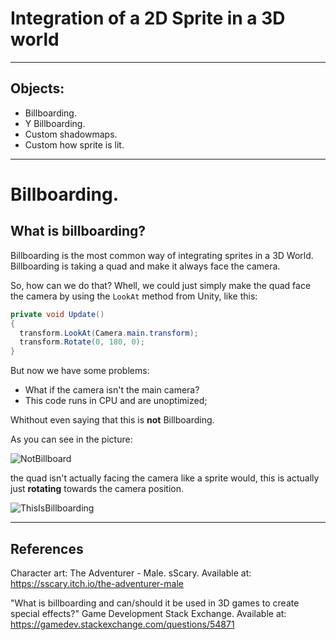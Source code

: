 # Integration of a 2D Sprite in a 3D world
---
## Objects:
- Billboarding.
- Y Billboarding.
- Custom shadowmaps.
- Custom how sprite is lit.
---
# Billboarding.
## What is billboarding?
Billboarding is the most common way of integrating sprites in a 3D World. Billboarding is taking a quad and make it always face the camera.

So, how can we do that? Whell, we could just simply make the quad face the camera by using the `LookAt` method from Unity, like this:

```csharp
private void Update()
{
  transform.LookAt(Camera.main.transform);
  transform.Rotate(0, 180, 0);
}
```
But now we have some problems:
- What if the camera isn't the main camera?
- This code runs in CPU and are unoptimized;

Whithout even saying that this is **not** Billboarding.

As you can see in the picture:

![NotBillboard](Images/notbillboard.png)

the quad isn't actually facing the camera like a sprite would, this is actually just **rotating** towards the camera position.

![ThisIsBillboarding](Images/thisisbillboarding.png)

---
## References

Character art: The Adventurer - Male. sScary. Available at: https://sscary.itch.io/the-adventurer-male

"What is billboarding and can/should it be used in 3D games to create special effects?" Game Development Stack Exchange. Available at: https://gamedev.stackexchange.com/questions/54871

